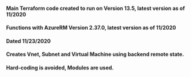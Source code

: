 #### Main Terraform code created to run on Version 13.5, latest version as of 11/2020
#### Functions with AzureRM Version 2.37.0, latest version as of 11/2020
#### Dated 11/23/2020
#### Creates Vnet, Subnet and Virtual Machine using backend remote state.
#### Hard-coding is avoided, Modules are used. 

